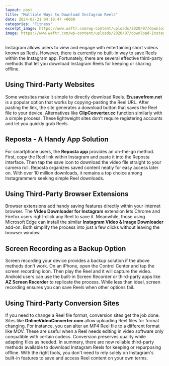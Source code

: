 ```yaml
---
layout: post
title: "Multiple Ways to Download Instagram Reels"
date: 2024-02-21 04:10:47 +0000
categories: "Fitness"
excerpt_image: https://www.waftr.com/wp-content/uploads/2020/07/download-Instagram-Reels.jpg
image: https://www.waftr.com/wp-content/uploads/2020/07/download-Instagram-Reels.jpg
---
```


Instagram allows users to view and engage with entertaining short videos known as Reels. However, there is currently no built-in way to save Reels within the Instagram app. Fortunately, there are several effective third-party methods that let you download Instagram Reels for keeping or sharing offline. 
## Using Third-Party Websites 
Some websites make it simple to directly download Reels. **En.savefrom.net** is a popular option that works by copying-pasting the Reel URL. After pasting the link, the site generates a download button that saves the Reel file to your device. Alternatives like **ClipConverter.cc** function similarly with a simple process. These lightweight sites don't require registering accounts and let you quickly grab Reels.
## Reposta - A Handy App Solution
For smartphone users, the **Reposta app** provides an on-the-go method. First, copy the Reel link within Instagram and paste it into the Reposta interface. Then tap the save icon to download the video file straight to your camera roll. Reposta organizes saved content neatly for easy access later on. With over 10 million downloads, it remains a top choice among Instagrammers seeking simple Reel downloads.
## Using Third-Party Browser Extensions 
Browser extensions add handy saving features directly within your internet browser. The **Video Downloader for Instagram** extension lets Chrome and Firefox users right-click any Reel to save it. Meanwhile, those using Microsoft Edge can install the similar **Instagram Video & Image Downloader** add-on. Both simplify the process into just a few clicks without leaving the browser window.
## Screen Recording as a Backup Option
Screen recording your device provides a backup solution if the above methods don't work. On an iPhone, open the Control Center and tap the screen recording icon. Then play the Reel and it will capture the video. Android users can use the built-in Screen Recorder or third-party apps like **AZ Screen Recorder** to replicate the process. While less than ideal, screen recording ensures you can save Reels when other options fail.
## Using Third-Party Conversion Sites  
If you need to change a Reel file format, conversion sites get the job done. Sites like **OnlineVideoConverter.com** allow uploading Reel files for format changing. For instance, you can alter an MP4 Reel file to a different format like MOV. These are useful when a Reel needs editing in video software only compatible with certain codecs. Conversion preserves quality while adapting files as needed.
In summary, there are now reliable third-party methods available to download Instagram Reels for keeping or repurposing offline. With the right tools, you don't need to rely solely on Instagram's built-in features to save and access Reel content on your own terms.